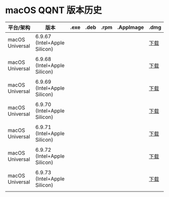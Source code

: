 # macOS QQNT 版本历史

| 平台/架构 | 版本 | .exe | .deb | .rpm | .AppImage | .dmg |
|---|---|---|---|---|---|---|
| macOS Universal | 6.9.67 (Intel+Apple Silicon) |   |   |   |   | [下载](https://dldir1.qq.com/qqfile/qq/QQNT/Mac/QQ_6.9.67_250318_01.dmg) |
|   |   |   |   |   |   |   |
| macOS Universal | 6.9.68 (Intel+Apple Silicon) |   |   |   |   | [下载](https://dldir1.qq.com/qqfile/qq/QQNT/Mac/QQ_6.9.68_250401_01.dmg) |
|   |   |   |   |   |   |   |
| macOS Universal | 6.9.69 (Intel+Apple Silicon) |   |   |   |   | [下载](https://dldir1.qq.com/qqfile/qq/QQNT/Mac/QQ_6.9.69_250423_01.dmg) |
|   |   |   |   |   |   |   |
| macOS Universal | 6.9.70 (Intel+Apple Silicon) |   |   |   |   | [下载](https://dldir1.qq.com/qqfile/qq/QQNT/Mac/QQ_6.9.70_250429_01.dmg) |
|   |   |   |   |   |   |   |
| macOS Universal | 6.9.71 (Intel+Apple Silicon) |   |   |   |   | [下载](https://dldir1.qq.com/qqfile/qq/QQNT/Mac/QQ_6.9.71_250512_01.dmg) |
|   |   |   |   |   |   |   |
| macOS Universal | 6.9.72 (Intel+Apple Silicon) |   |   |   |   | [下载](https://dldir1.qq.com/qqfile/qq/QQNT/Mac/QQ_6.9.72_250519_01.dmg) |
|   |   |   |   |   |   |   |
| macOS Universal | 6.9.73 (Intel+Apple Silicon) |   |   |   |   | [下载](https://dldir1.qq.com/qqfile/qq/QQNT/Mac/QQ_6.9.73_250521_01.dmg) |
|   |   |   |   |   |   |   |
